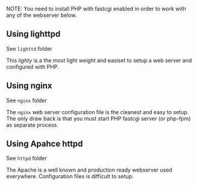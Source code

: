 NOTE: You need to install PHP with fastcgi enabled in order to work with any of the webserver below.

## Using lighttpd

See `lighttd` folder

This *lighty* is a the most light weight and easiset to setup a web server and configured with PHP.

## Using nginx

See `nginx` folder

The `nginx` web server configuration file is the cleanest and easy to setup. The only draw back is that you must start PHP fastcgi server (or php-fpm) as separate process.

## Using Apahce httpd

See `httpd` folder

The Apache is a well known and production ready webserver used everywhere. Configuration files is difficult to setup.
